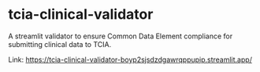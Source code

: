 # tcia-clinical-validator
 A streamlit validator to ensure Common Data Element compliance for submitting clinical data to TCIA.

Link: https://tcia-clinical-validator-boyp2sjsdzdgawrqppupip.streamlit.app/ 
